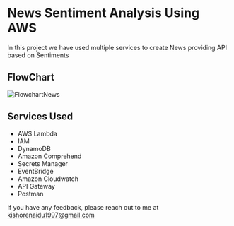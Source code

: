 # News Sentiment Analysis Using AWS
In this project we have used multiple services to create News providing API based on Sentiments

## FlowChart

![FlowchartNews](https://user-images.githubusercontent.com/92622331/180898066-206a9075-1f17-4f4b-a4d6-53029701432b.png)

## Services Used
- AWS Lambda
- IAM
- DynamoDB
- Amazon Comprehend
- Secrets Manager
- EventBridge
- Amazon Cloudwatch
- API Gateway
- Postman

If you have any feedback, please reach out to me at kishorenaidu1997@gmail.com
